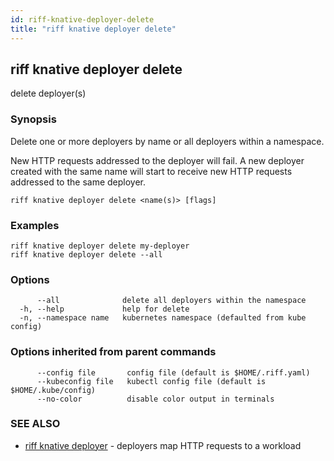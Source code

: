 ```yaml
---
id: riff-knative-deployer-delete
title: "riff knative deployer delete"
---
```

## riff knative deployer delete

delete deployer(s)

### Synopsis

Delete one or more deployers by name or all deployers within a namespace.

New HTTP requests addressed to the deployer will fail. A new deployer created with
the same name will start to receive new HTTP requests addressed to the same
deployer.

```
riff knative deployer delete <name(s)> [flags]
```

### Examples

```
riff knative deployer delete my-deployer
riff knative deployer delete --all
```

### Options

```
      --all              delete all deployers within the namespace
  -h, --help             help for delete
  -n, --namespace name   kubernetes namespace (defaulted from kube config)
```

### Options inherited from parent commands

```
      --config file       config file (default is $HOME/.riff.yaml)
      --kubeconfig file   kubectl config file (default is $HOME/.kube/config)
      --no-color          disable color output in terminals
```

### SEE ALSO

* [riff knative deployer](riff_knative_deployer.md)	 - deployers map HTTP requests to a workload

